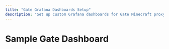 ```yaml
---
title: "Gate Grafana Dashboards Setup"
description: "Set up custom Grafana dashboards for Gate Minecraft proxy monitoring. Import pre-built dashboards for metrics, performance, and network monitoring."
---
```


# Sample Gate Dashboard

<!--@include: ./grafana-dash.md -->